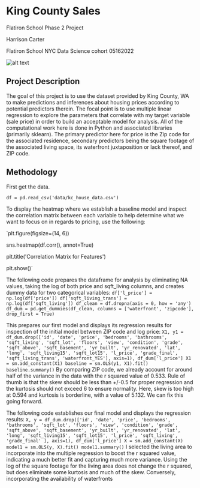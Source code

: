 # King County Sales

Flatiron School Phase 2 Project

Harrison Carter

Flatiron School NYC Data Science cohort 05162022

![alt text](https://www.wta.org/site_images/hikes/dsc_0030.jpg/@@images/11f0a298-5a81-4457-963a-19417224d1d6.jpeg)

## Project Description

The goal of this project is to use the dataset provided by King County, WA to make predictions and inferences about housing prices according to potential predictors therein. The focal point is to use multiple linear regression to explore the parameters that correlate with my target variable (sale price) in order to build an acceptable model for analysis. All of the computational work here is done in Python and associated libraries (primarily sklearn). The primary predictor here for price is the Zip code for the associated residence, secondary predictors being the square footage of the associated living space, its waterfront juxtaposition or lack thereof, and ZIP code.

## Methodology

First get the data.

`df = pd.read_csv('data/kc_house_data.csv')`

To display the heatmap where we establish a baseline model and inspect the correlation matrix between each variable to help determine what we want to focus on in regards to pricing, use the following:

`plt.figure(figsize=(14, 6))

sns.heatmap(df.corr(), annot=True)

plt.title('Correlation Matrix for Features')

plt.show()`

The following code prepares the dataframe for analysis by eliminating NA values, taking the log of both price and sqft_living columns, and creates dummy data for two categorical variables:
`df['l_price'] = np.log(df['price'])
df['sqft_living_trans'] = np.log(df['sqft_living'])
df_clean = df.dropna(axis = 0, how = 'any')
df_dum = pd.get_dummies(df_clean, columns = ['waterfront', 'zipcode'], drop_first = True)`

This prepares our first model and displays its regression results for inspection of the initial model between ZIP code and log price:
`X1, y1 = df_dum.drop(['id', 'date', 'price', 'bedrooms', 'bathrooms', 'sqft_living',
       'sqft_lot', 'floors', 'view', 'condition', 'grade', 'sqft_above',
       'sqft_basement', 'yr_built', 'yr_renovated', 'lat', 'long',
       'sqft_living15', 'sqft_lot15', 'l_price', 'grade_final', 'sqft_living_trans',
       'waterfront_YES'], axis=1), df_dum['l_price']
X1 = sm.add_constant(X1)
baseline = sm.OLS(y1, X1).fit()
baseline.summary()`
By comparing ZIP code, we already account for around half of the variance in the data with the r squared value of 0.533. Rule of thumb is that the skew should be less than +/-0.5 for proper regression and the kurtosis should not exceed 6 to ensure normality. Here, skew is too high at 0.594 and kurtosis is borderline, with a value of 5.132. We can fix this going forward.

The following code establishes our final model and displays the regression results:
`X, y = df_dum.drop(['id', 'date', 'price', 'bedrooms', 'bathrooms',
       'sqft_lot', 'floors', 'view', 'condition', 'grade', 'sqft_above',
       'sqft_basement', 'yr_built', 'yr_renovated', 'lat', 'long',
       'sqft_living15', 'sqft_lot15', 'l_price',
            'sqft_living', 'grade_final'
       ], axis=1), df_dum['l_price']
X = sm.add_constant(X)
model1 = sm.OLS(y, X).fit()
model1.summary()`
I selected the living area to incorporate into the multiple regression to boost the r squared value, indicating a much better fit and capturing much more variance. Using the log of the square footage for the living area does not change the r squared, but does eliminate some kurtosis and much of the skew. Conversely, incorporating the availability of waterfronts 